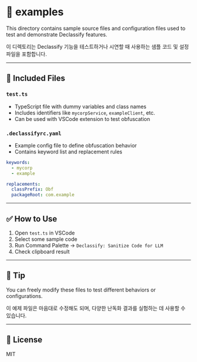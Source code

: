 # 📁 examples

This directory contains sample source files and configuration files used to test and demonstrate Declassify features.

이 디렉토리는 Declassify 기능을 테스트하거나 시연할 때 사용하는 샘플 코드 및 설정 파일을 포함합니다.

---

## 📄 Included Files

### `test.ts`
- TypeScript file with dummy variables and class names
- Includes identifiers like `mycorpService`, `exampleClient`, etc.
- Can be used with VSCode extension to test obfuscation

### `.declassifyrc.yaml`
- Example config file to define obfuscation behavior
- Contains keyword list and replacement rules

```yaml
keywords:
  - mycorp
  - example

replacements:
  classPrefix: Obf
  packageRoot: com.example
```

---

## ✅ How to Use

1. Open `test.ts` in VSCode
2. Select some sample code
3. Run Command Palette → `Declassify: Sanitize Code for LLM`
4. Check clipboard result

---

## 🧪 Tip
You can freely modify these files to test different behaviors or configurations.

이 예제 파일은 마음대로 수정해도 되며, 다양한 난독화 결과를 실험하는 데 사용할 수 있습니다.

---

## 📜 License

MIT
